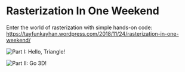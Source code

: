 # Rasterization In One Weekend
Enter the world of rasterization with simple hands-on code: https://tayfunkayhan.wordpress.com/2018/11/24/rasterization-in-one-weekend/

![Part I: Hello, Triangle!](https://i.imgur.com/2jE16Md.png)

![Part II: Go 3D!](https://i.imgur.com/Trfnj4e.png)

